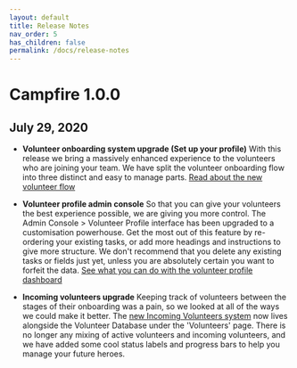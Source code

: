 ```yaml
---
layout: default
title: Release Notes
nav_order: 5
has_children: false
permalink: /docs/release-notes
---
```


# Campfire 1.0.0

## July 29, 2020

- **Volunteer onboarding system upgrade (Set up your profile)** With this release we bring a massively enhanced experience to the volunteers who are joining your team. We have split the volunteer onboarding flow into three distinct and easy to manage parts. [Read about the new volunteer flow](https://guide.campfireapp.org/docs/managers/configuring-your-onboarding-flow/)

- **Volunteer profile admin console** So that you can give your volunteers the best experience possible, we are giving you more control. The Admin Console > Volunteer Profile interface has been upgraded to a customisation powerhouse. Get the most out of this feature by re-ordering your existing tasks, or add more headings and instructions to give more structure. We don't recommend that you delete any existing tasks or fields just yet, unless you are absolutely certain you want to forfeit the data. [See what you can do with the volunteer profile dashboard](https://guide.campfireapp.org/docs/managers/configuring-your-onboarding-flow/#creating-a-task)

- **Incoming volunteers upgrade** Keeping track of volunteers between the stages of their onboarding was a pain, so we looked at all of the ways we could make it better. The [new Incoming Volunteers system](https://guide.campfireapp.org/docs/managers/tracking-onboarding-with-incoming-volunteers/) now lives alongside the Volunteer Database under the 'Volunteers' page. There is no longer any mixing of active volunteers and incoming volunteers, and we have added some cool status labels and progress bars to help you manage your future heroes.
